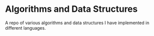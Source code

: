 # Algorithms and Data Structures

A repo of various algorithms and data structures I have implemented in different languages.